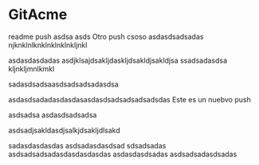 # GitAcme
readme push
asdsa
asds
Otro push
csoso
asdasdsadsadas
njknklnlknklnklnklnkljnkl

asdasdasdadas
asdjklsajdsakljdaskljdsakldjsakldjsa
ssadsadasdsa
kljnkljmnlkmkl


sadasdsadsaasdsadsadsadasdsa

asdasdsadadasdasdasasdasdsadsadsadsadsdas
Este es un nuebvo push

asdsadsa
asdasdsadsadsa

asdsadjsakldasdjsalkjdsakljdlsakd


sadasdasdasdas
asdsadasdasdsad
sdsadsadas
asdsadsadsadasdasdasdasdas
asdasdasdsadas
asdsadsadasdsadas
